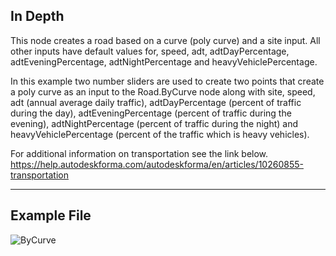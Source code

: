 ## In Depth
This node creates a road based on a curve (poly curve) and a site input.  All other inputs have default values for, speed, adt, adtDayPercentage, adtEveningPercentage, adtNightPercentage and heavyVehiclePercentage.

In this example two number sliders are used to create two points that create a poly curve as an input to the Road.ByCurve node along with site, speed, adt (annual average daily traffic), adtDayPercentage (percent of traffic during the day), adtEveningPercentage (percent of traffic during the evening), adtNightPercentage (percent of traffic during the night) and heavyVehiclePercentage (percent of the traffic which is heavy vehicles).

For additional information on transportation see the link below.
https://help.autodeskforma.com/autodeskforma/en/articles/10260855-transportation
___
## Example File

![ByCurve](./6ea11acb-08e1-49e4-a9d6-236c7751cc33_img.jpg)